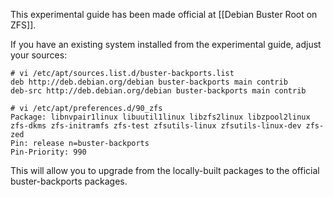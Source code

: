 This experimental guide has been made official at [[Debian Buster Root on ZFS]].

If you have an existing system installed from the experimental guide, adjust your sources:

    # vi /etc/apt/sources.list.d/buster-backports.list
    deb http://deb.debian.org/debian buster-backports main contrib
    deb-src http://deb.debian.org/debian buster-backports main contrib
    
    # vi /etc/apt/preferences.d/90_zfs
    Package: libnvpair1linux libuutil1linux libzfs2linux libzpool2linux zfs-dkms zfs-initramfs zfs-test zfsutils-linux zfsutils-linux-dev zfs-zed
    Pin: release n=buster-backports
    Pin-Priority: 990

This will allow you to upgrade from the locally-built packages to the official buster-backports packages.

